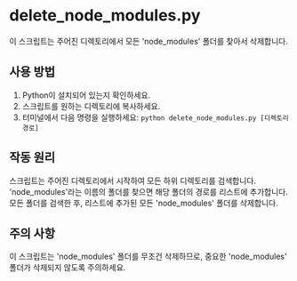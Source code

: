 # delete_node_modules.py

이 스크립트는 주어진 디렉토리에서 모든 'node_modules' 폴더를 찾아서 삭제합니다.

## 사용 방법

1. Python이 설치되어 있는지 확인하세요.
2. 스크립트를 원하는 디렉토리에 복사하세요.
3. 터미널에서 다음 명령을 실행하세요: `python delete_node_modules.py [디렉토리 경로]`

## 작동 원리

스크립트는 주어진 디렉토리에서 시작하여 모든 하위 디렉토리를 검색합니다. 'node_modules'라는 이름의 폴더를 찾으면 해당 폴더의 경로를 리스트에 추가합니다. 모든 폴더를 검색한 후, 리스트에 추가된 모든 'node_modules' 폴더를 삭제합니다.

## 주의 사항

이 스크립트는 'node_modules' 폴더를 무조건 삭제하므로, 중요한 'node_modules' 폴더가 삭제되지 않도록 주의하세요.